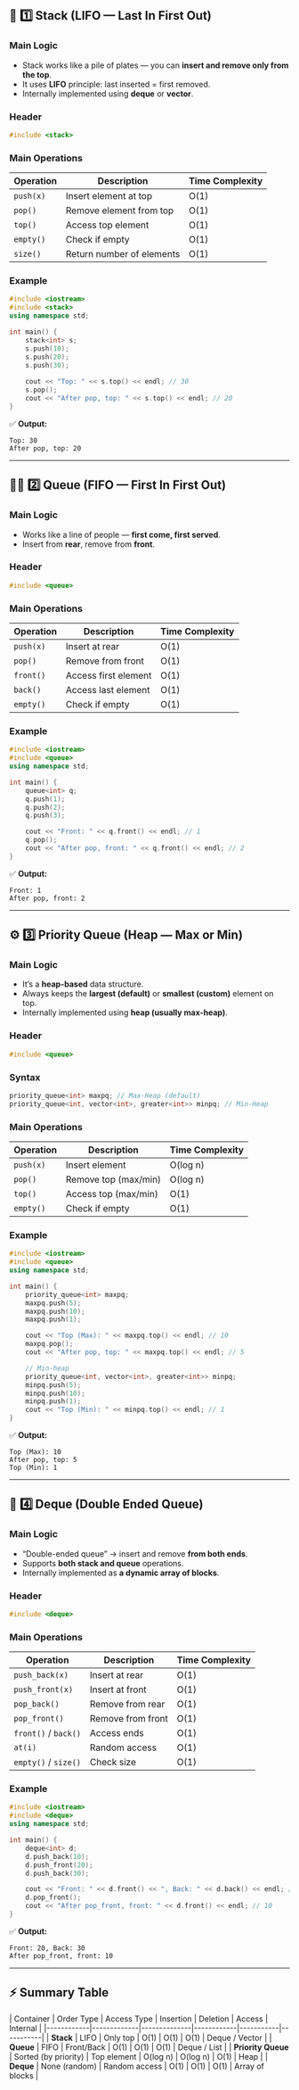 ## 🧱 1️⃣ Stack (LIFO — Last In First Out)

### **Main Logic**

* Stack works like a pile of plates — you can **insert and remove only from the top**.
* It uses **LIFO** principle: last inserted = first removed.
* Internally implemented using **deque** or **vector**.

### **Header**

```cpp
#include <stack>
```

### **Main Operations**

| Operation | Description               | Time Complexity |
| --------- | ------------------------- | --------------- |
| `push(x)` | Insert element at top     | O(1)            |
| `pop()`   | Remove element from top   | O(1)            |
| `top()`   | Access top element        | O(1)            |
| `empty()` | Check if empty            | O(1)            |
| `size()`  | Return number of elements | O(1)            |

### **Example**

```cpp
#include <iostream>
#include <stack>
using namespace std;

int main() {
    stack<int> s;
    s.push(10);
    s.push(20);
    s.push(30);
    
    cout << "Top: " << s.top() << endl; // 30
    s.pop();
    cout << "After pop, top: " << s.top() << endl; // 20
}
```

✅ **Output:**

```
Top: 30
After pop, top: 20
```

---

## 🚶‍♂️ 2️⃣ Queue (FIFO — First In First Out)

### **Main Logic**

* Works like a line of people — **first come, first served**.
* Insert from **rear**, remove from **front**.

### **Header**

```cpp
#include <queue>
```

### **Main Operations**

| Operation | Description          | Time Complexity |
| --------- | -------------------- | --------------- |
| `push(x)` | Insert at rear       | O(1)            |
| `pop()`   | Remove from front    | O(1)            |
| `front()` | Access first element | O(1)            |
| `back()`  | Access last element  | O(1)            |
| `empty()` | Check if empty       | O(1)            |

### **Example**

```cpp
#include <iostream>
#include <queue>
using namespace std;

int main() {
    queue<int> q;
    q.push(1);
    q.push(2);
    q.push(3);

    cout << "Front: " << q.front() << endl; // 1
    q.pop();
    cout << "After pop, front: " << q.front() << endl; // 2
}
```

✅ **Output:**

```
Front: 1
After pop, front: 2
```

---

## ⚙️ 3️⃣ Priority Queue (Heap — Max or Min)

### **Main Logic**

* It’s a **heap-based** data structure.
* Always keeps the **largest (default)** or **smallest (custom)** element on top.
* Internally implemented using **heap (usually max-heap)**.

### **Header**

```cpp
#include <queue>
```

### **Syntax**

```cpp
priority_queue<int> maxpq; // Max-Heap (default)
priority_queue<int, vector<int>, greater<int>> minpq; // Min-Heap
```

### **Main Operations**

| Operation | Description          | Time Complexity |
| --------- | -------------------- | --------------- |
| `push(x)` | Insert element       | O(log n)        |
| `pop()`   | Remove top (max/min) | O(log n)        |
| `top()`   | Access top (max/min) | O(1)            |
| `empty()` | Check if empty       | O(1)            |

### **Example**

```cpp
#include <iostream>
#include <queue>
using namespace std;

int main() {
    priority_queue<int> maxpq;
    maxpq.push(5);
    maxpq.push(10);
    maxpq.push(1);

    cout << "Top (Max): " << maxpq.top() << endl; // 10
    maxpq.pop();
    cout << "After pop, top: " << maxpq.top() << endl; // 5

    // Min-heap
    priority_queue<int, vector<int>, greater<int>> minpq;
    minpq.push(5);
    minpq.push(10);
    minpq.push(1);
    cout << "Top (Min): " << minpq.top() << endl; // 1
}
```

✅ **Output:**

```
Top (Max): 10
After pop, top: 5
Top (Min): 1
```

---

## 🔁 4️⃣ Deque (Double Ended Queue)

### **Main Logic**

* “Double-ended queue” → insert and remove **from both ends**.
* Supports **both stack and queue** operations.
* Internally implemented as **a dynamic array of blocks**.

### **Header**

```cpp
#include <deque>
```

### **Main Operations**

| Operation            | Description       | Time Complexity |
| -------------------- | ----------------- | --------------- |
| `push_back(x)`       | Insert at rear    | O(1)            |
| `push_front(x)`      | Insert at front   | O(1)            |
| `pop_back()`         | Remove from rear  | O(1)            |
| `pop_front()`        | Remove from front | O(1)            |
| `front()` / `back()` | Access ends       | O(1)            |
| `at(i)`              | Random access     | O(1)            |
| `empty()` / `size()` | Check size        | O(1)            |

### **Example**

```cpp
#include <iostream>
#include <deque>
using namespace std;

int main() {
    deque<int> d;
    d.push_back(10);
    d.push_front(20);
    d.push_back(30);

    cout << "Front: " << d.front() << ", Back: " << d.back() << endl; // 20, 30
    d.pop_front();
    cout << "After pop_front, front: " << d.front() << endl; // 10
}
```

✅ **Output:**

```
Front: 20, Back: 30
After pop_front, front: 10
```

---

## ⚡ Summary Table

| Container | Order Type | Access Type | Insertion | Deletion | Access | Internal |
|------------|-------------|--------------|------------|-----------|-----------|
| **Stack** | LIFO | Only top | O(1) | O(1) | O(1) | Deque / Vector |
| **Queue** | FIFO | Front/Back | O(1) | O(1) | O(1) | Deque / List |
| **Priority Queue** | Sorted (by priority) | Top element | O(log n) | O(log n) | O(1) | Heap |
| **Deque** | None (random) | Random access | O(1) | O(1) | O(1) | Array of blocks |
